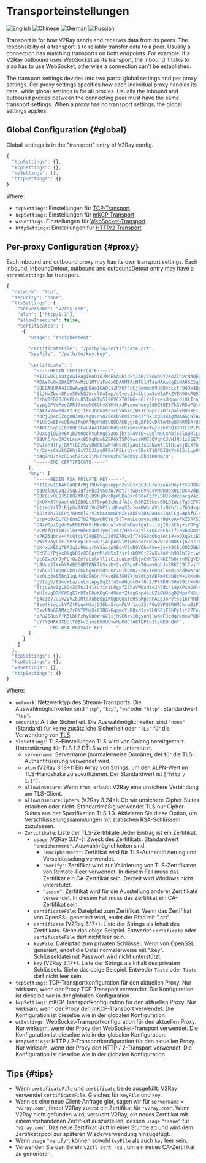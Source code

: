 # Transporteinstellungen

[![English](../resources/english.svg)](https://www.v2ray.com/en/configuration/transport.html) [![Chinese](../resources/chinese.svg)](https://www.v2ray.com/chapter_02/05_transport.html) [![German](../resources/german.svg)](https://www.v2ray.com/de/configuration/transport.html) [![Russian](../resources/russian.svg)](https://www.v2ray.com/ru/configuration/transport.html)

Transport is for how V2Ray sends and receives data from its peers. The responsiblity of a transport is to reliably transfer data to a peer. Usually a connection has matching transports on both endpoints. For example, if a V2Ray outbound uses WebSocket as its transport, the inbound it talks to also has to use WebSocket, otherwise a connection can't be established.

The transport settings devides into two parts: global settings and per proxy settings. Per-proxy settings specifies how each individual proxy handles its data, while global settings is for all proxies. Usually the inbound and outbound proxies between the connecting peer must have the same transport settings. When a proxy has no transport settings, the global settings applies.

## Global Configuration {#global}

Global settings is in the "transport" entry of V2Ray config.

```javascript
{
  "tcpSettings": {},
  "kcpSettings": {},
  "wsSettings": {},
  "httpSettings": {}
}
```

Where:

* `tcpSettings`: Einstellungen für [TCP-Transport](transport/tcp.md).
* `kcpSettings`: Einstellungen für [mKCP Transport](transport/mkcp.md).
* `wsSettings`: Einstellungen für [WebSocket-Transport](transport/websocket.md).
* `httpSettings`: Einstellungen für [HTTP/2 Transport](transport/h2.md).

## Per-proxy Configuration {#proxy}

Each inbound and outbound proxy may has its own transport settings. Each inbound, inboundDetour, outbound and outboundDetour entry may have a `streamSettings` for transport.

```javascript
{
  "network": "tcp",
  "security": "none",
  "tlsSettings": {
    "serverName": "v2ray.com",
    "alpn": ["http/1.1"],
    "allowInsecure": false,
    "certificates": [
      {
        "usage": "encipherment",

        "certificateFile": "/path/to/certificate.crt",
        "keyFile": "/path/to/key.key",

        "certificate": [
          "-----BEGIN CERTIFICATE-----",
          "MIICwDCCAaigAwIBAgIRAO16JMdESAuHidFYJAR/7kAwDQYJKoZIhvcNAQELBQAw",
          "ADAeFw0xODA0MTAxMzU1MTdaFw0xODA0MTAxNTU1MTdaMAAwggEiMA0GCSqGSIb3",
          "DQEBAQUAA4IBDwAwggEKAoIBAQCs2PX0fFSCjOemmdm9UbOvcLctF94Ox4BpSfJ+",
          "3lJHwZbvnOFuo56WhQJWrclKoImp/c9veL1J4Bbtam3sW3APkZVEK9UxRQ57HQuw",
          "OzhV0FD20/0YELou85TwnkTw5l9GVCXT02NG+pGlYsFrxesUHpojdl8tIcn113M5",
          "pypgDPVmPeeORRf7nseMC6GhvXYM4txJPyenohwegl8DZ6OE5FkSVR5wFQtAhbON",
          "OAkIVVmw002K2J6pitPuJGOka9PxcCVWhko/W+JCGapcC7O74palwBUuXE1iH+Jp",
          "noPjGp4qE2ognW3WH/sgQ+rvo20eXb9Um1steaYY8xlxgBsXAgMBAAGjNTAzMA4G",
          "A1UdDwEB/wQEAwIFoDATBgNVHSUEDDAKBggrBgEFBQcDATAMBgNVHRMBAf8EAjAA",
          "MA0GCSqGSIb3DQEBCwUAA4IBAQBUd9sGKYemzwPnxtw/vzkV8Q32NILEMlPVqeJU",
          "7UxVgIODBV6A1b3tOUoktuhmgSSaQxjhYbFAVTD+LUglMUCxNbj56luBRlLLQWo+",
          "9BUhC/ow393tLmqKcB59qNcwbZER6XT5POYwcaKM75QVqhCJVHJNb1zSEE7Co7iO",
          "6wIan3lFyjBfYlBEz5vyRWQNIwKfdh5cK1yAu13xGENwmtlSTHiwbjBLXfk+0A/8",
          "r/2s+sCYUkGZHhj8xY7bJ1zg0FRalP5LrqY+r6BckT1QPDIQKYy615j1LpOtwZe/",
          "d4q7MD/dkzRDsch7t2cIjM/PYeMuzh87admSyL6hdtK0Nm/Q",
          "-----END CERTIFICATE-----"
        ],
        "key": [
          "-----BEGIN RSA PRIVATE KEY-----",
          "MIIEowIBAAKCAQEArNj19HxUgoznppnZvVGzr3C3LRfeDseAaUnyft5SR8GW75zh",
          "bqOeloUCVq3JSqCJqf3Pb3i9SeAW7Wpt7FtwD5GVRCvVMUUOex0LsDs4VdBQ9tP9",
          "GBC6LvOU8J5E8OZfRlQl09NjRvqRpWLBa8XrFB6aI3ZfLSHJ9ddzOacqYAz1Zj3n",
          "jkUX+57HjAuhob12DOLcST8np6IcHoJfA2ejhORZElUecBULQIWzjTgJCFVZsNNN",
          "itieqYrT7iRjpGvT8XAlVoZKP1viQhmqXAuzu+KWpcAVLlxNYh/iaZ6D4xqeKhNq",
          "IJ1t1h/7IEPq76NtHl2/VJtbLXmmGPMZcYAbFwIDAQABAoIBAFCgG4phfGIxK9Uw",
          "qrp+o9xQLYGhQnmOYb27OpwnRCYojSlT+mvLcqwvevnHsr9WxyA+PkZ3AYS2PLue",
          "C4xW0pzQgdn8wENtPOX8lHkuBocw1rNsCwDwvIguIuliSjI8o3CAy+xVDFgNhWap",
          "/CMzfQYziB7GlnrM6hH838iiy0dlv4I/HKk+3/YlSYQEvnFokTf7HxbDDmznkJTM",
          "aPKZ5qbnV+4AcQfcLYJ8QE0ViJ8dVZ7RLwIf7+SG0b0bqloti4+oQXqGtiESUwEW",
          "/Wzi7oyCbFJoPsFWp1P5+wD7jAGpAd9lPIwPahdr1wl6VwIx9W0XYjoZn71AEaw4",
          "bK4xUXECgYEA3g2o9WqyrhYSax3pGEdvV2qN0VQhw7Xe+jyy98CELOO2DNbB9QNJ",
          "8cSSU/PjkxQlgbOJc8DEprdMldN5xI/srlsbQWCj72wXxXnVnh991bI2clwt7oYi",
          "pcGZwzCrJyFL+QaZmYzLxkxYl1tCiiuqLm+EkjxCWKTX/kKEFb6rtnMCgYEAx0WR",
          "L8Uue3lXxhXRdBS5QRTBNklkSxtU+2yyXRpvFa7Qam+GghJs5RKfJ9lTvjfM/PxG",
          "3vhuBliWQOKQbm1ZGLbgGBM505EOP7DikUmH/kzKxIeRo4l64mioKdDwK/4CZtS7",
          "az0Lq3eS6bq11qL4mEdE6Gn/Y+sqB83GHZYju80CgYABFm4KbbBcW+1RKv9WSBtK",
          "gVIagV/89moWLa/uuLmtApyEqZSfn5mAHqdc0+f8c2/Pl9KHh50u99zfKv8AsHfH",
          "TtjuVAvZg10GcZdTQ/I41ruficYL0gpfZ3haVWWxNl+J47di4iapXPxeGWtVA+u8",
          "eH1cvgDRMFWCgE7nUFzE8wKBgGndUomfZtdgGrp4ouLZk6W4ogD2MpsYNSixkXyW",
          "64cIbV7uSvZVVZbJMtaXxb6bpIKOgBQ6xTEH5SMpenPAEgJoPVts816rhHdfwK5Q",
          "8zetklegckYAZtFbqmM0xjOI6bu5rqwFLWr1xo33jF0wDYPQ8RHMJkruB1FIB8V2",
          "GxvNAoGBAM4g2z8NTPMqX+8IBGkGgqmcYuRQxd3cs7LOSEjF9hPy1it2ZFe/yUKq",
          "ePa2E8osffK5LBkFzhyQb0WrGC9ijM9E6rv10gyuNjlwXdFJcdqVamxwPUBtxRJR",
          "cYTY2HRkJXDdtT0Bkc3josE6UUDvwMpO0CfAETQPto1tjNEDhQhT",
          "-----END RSA PRIVATE KEY-----"
        ]
      }
    ]
  },
  "tcpSettings": {},
  "kcpSettings": {},
  "wsSettings": {},
  "httpSettings": {}
}
```

Where:

* `network`: Netzwerktyp des Stream-Transports. Die Auswahlmöglichkeiten sind `"tcp"`, `"kcp"`, `"ws"`oder `"http"`. Standardwert `"tcp"`.
* `security`: Art der Sicherheit. Die Auswahlmöglichkeiten sind `"none"` (Standard) für keine zusätzliche Sicherheit oder `"TLS"` für die Verwendung von [TLS](https://en.wikipedia.org/wiki/Transport_Layer_Security).
* `tlsSettings`: TLS-Einstellungen TLS wird von Golang bereitgestellt. Unterstützung für TLS 1.2 DTLS wird nicht unterstützt. 
  * `servername`: Servername (normalerweise Domäne), der für die TLS-Authentifizierung verwendet wird.
  * `alpn` (V2Ray 3.18+): Ein Array von Strings, um den ALPN-Wert im TLS-Handshake zu spezifizieren. Der Standardwert ist `["http / 1.1"]`.
  * `allowInsecure`: Wenn `true`, erlaubt V2Ray eine unsichere Verbindung am TLS-Client.
  * `allowInsecureCiphers` (V2Ray 3.24+): Ob wir unsichere Cipher Suites erlauben oder nicht. Standardmäßig verwendet TLS nur Cipher-Suites aus der Spezifikation TLS 1.3. Aktivieren Sie diese Option, um Verschlüsselungssammlungen mit statischen RSA-Schlüsseln zuzulassen.
  * `Zertifikate`: Liste der TLS-Zertifikate Jeder Eintrag ist ein Zertifikat. 
    * `usage` (V2Ray 3.17+): Zweck des Zertifikats. Standardwert `"encipherment"`. Auswahlmöglichkeiten sind: 
      * `"encipherment"`: Zertifikat wird für TLS-Authentifizierung und Verschlüsselung verwendet.
      * `"verify"`: Zertifikat wird zur Validierung von TLS-Zertifikaten von Remote-Peer verwendet. In diesem Fall muss das Zertifikat ein CA-Zertifikat sein. Derzeit wird Windows nicht unterstützt.
      * `"issue"`: Zertifikat wird für die Ausstellung anderer Zertifikate verwendet. In diesem Fall muss das Zertifikat ein CA-Zertifikat sein.
    * `certificateFile`: Dateipfad zum Zertifikat. Wenn das Zertifikat von OpenSSL generiert wird, endet der Pfad mit ".crt".
    * ` certificate ` (V2Ray 3.17+): Liste der Strings als Inhalt des Zertifikats. Siehe das obige Beispiel. Entweder `certificate` oder `certificateFile` darf nicht leer sein.
    * `keyFile`: Dateipfad zum privaten Schlüssel. Wenn von OpenSSL generiert, endet die Datei normalerweise mit ".key". Schlüsseldatei mit Passwort wird nicht unterstützt.
    * `key` (V2Ray 3.17+): Liste der Strings als Inhalt des privaten Schlüssels. Siehe das obige Beispiel. Entweder `Taste` oder `Taste` darf nicht leer sein.
* `tcpSettings`: TCP-Transportkonfiguration für den aktuellen Proxy. Nur wirksam, wenn der Proxy TCP-Transport verwendet. Die Konfiguration ist dieselbe wie in der globalen Konfiguration.
* `kcpSettings`: mKCP-Transportkonfiguration für den aktuellen Proxy. Nur wirksam, wenn der Proxy den mKCP-Transport verwendet. Die Konfiguration ist dieselbe wie in der globalen Konfiguration.
* `wsSettings`: WebSocket-Transportkonfiguration für den aktuellen Proxy. Nur wirksam, wenn der Proxy den WebSocket-Transport verwendet. Die Konfiguration ist dieselbe wie in der globalen Konfiguration.
* `httpSettings`: HTTP / 2-Transportkonfiguration für den aktuellen Proxy. Nur wirksam, wenn der Proxy den HTTP / 2-Transport verwendet. Die Konfiguration ist dieselbe wie in der globalen Konfiguration.

## Tips {#tips}

* Wenn `certificateFile` und `certificate` beide ausgefüllt. V2Ray verwendet `certificateFile`. Gleiches für `keyFile` und `key`.
* Wenn es eine neue Client-Anfrage gibt, sagen wir für `serverName` = `"v2ray.com"`, findet V2Ray zuerst ein Zertifikat für `"v2ray.com"`. Wenn V2Ray nicht gefunden wird, versucht V2Ray, ein neues Zertifikat mit einem vorhandenen Zertifikat auszustellen, dessen ` usage ` `"issue"` für `"v2ray.com"`. Das neue Zertifikat läuft in einer Stunde ab und wird dem Zertifikatspool zur späteren Wiederverwendung hinzugefügt.
* Wenn ` usage ` `"verify"`, können sowohl `keyFile` als auch `key` leer sein.
* Verwenden Sie den Befehl `v2ctl cert -ca` , um ein neues CA-Zertifikat zu generieren.